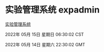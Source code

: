 # 实验管理系统 expadmin
[实验管理系统](http://59.174.24.229:56808/expadmin-782313d2-e1b1-4ea7-932e-3a55e6a1a4d0/)

2022年 05月 15日 星期日 06:30:02 CST

2022年 05月 14日 星期六 22:30:02 GMT
